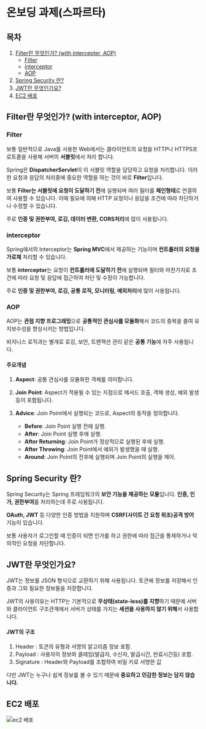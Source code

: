 # 온보딩 과제(스파르타)

## 목차
1. [Filter란 무엇인가? (with intercepter, AOP)](#Filter란-무엇인가? (with intercepter, AOP))
   - [Filter](#Filter)
   - [interceptor](#interceptor)
   - [AOP](#AOP)
3. [Spring Security 란?](#Spring-Security-란?)
4. [JWT란 무엇인가요?](#JWT란-무엇인가요?)
5. [EC2 배포](#EC2-배포)
   
## Filter란 무엇인가? (with interceptor, AOP)
### Filter
보통 일반적으로 Java를 사용한 Web에서는 클라이언트의 요청을 HTTP나 HTTPS프로토콜을 사용해 서버의 **서블릿**에서 처리 합니다.

Spring은 **DispatcherServlet**이 이 서블릿 역할을 담당하고 요청을 처리합니다. 이러한 요청과 응답의 처리중에 중요한 역할을 하는 것이 바로 **Filter**입니다.

보통 **Filter는 서블릿에 요청이 도달하기 전**에 실행되며 여러 필터를 **체인형태**로 연결하여 사용할 수 있습니다. 이때 필요에 의해 HTTP 요청이나 응답을 조건에 따라 차단하거나 수정할 수 있습니다.

주로 **인증 및 권한부여, 로깅, 데이터 변환, CORS처리**에 많이 사용됩니다.

### interceptor
Spring에서의 Interceptor는 **Spring MVC**에서 제공하는 기능이며 **컨트롤러의 요청을 가로채** 처리할 수 있습니다.

보통 **interceptor**는 요청이 **컨트롤러에 도달하기 전**에 실행되며 필터와 마찬가지로 조건에 따라 요청 및 응답에 접근하여 차단 및 수정이 가능합니다.

주로 **인증 및 권한부여, 로깅, 공통 로직, 모니터링, 예외처리**에 많이 사용됩니다.

### AOP
AOP는 **관점 지향 프로그래밍**으로 **공통적인 관심사를 모듈화**해서 코드의 중복을 줄여 유지보수성을 향상시키는 방법입니다.

비지니스 로직과는 별개로 로깅, 보안, 트랜잭션 관리 같은 **공통 기능**에 자주 사용됩니다.

#### 주요개념 

1. **Aspect**: 공통 관심사를 모듈화한 객체를 의미합니다.
  
2. **Join Point**: Aspect가 적용될 수 있는 지점으로 메서드 호출, 객체 생성, 예외 발생 등이 포함됩니다.

3. **Advice**: Join Point에서 실행되는 코드로, Aspect의 동작을 정의합니다.
   - **Before**: Join Point 실행 전에 실행.
   - **After**: Join Point 실행 후에 실행.
   - **After Returning**: Join Point가 정상적으로 실행된 후에 실행.
   - **After Throwing**: Join Point에서 예외가 발생했을 때 실행.
   - **Around**: Join Point의 전후에 실행되며 Join Point의 실행을 제어.

## Spring Security 란?
Spring Security는 Spring 프레임워크의 **보안 기능을 제공하는 모듈**입니다. **인증, 인가, 권한부여**를 처리하는데 주로 사용됩니다.

**OAuth, JWT** 등 다양한 인증 방법을 지원하며 **CSRF(사이트 간 요청 위조)공격 방어** 기능이 있습니다.

보통 사용자가 로그인할 때 인증이 되면 인가를 하고 권한에 따라 접근을 통제하거나 악의적인 요청을 차단합니다.


## JWT란 무엇인가요?

JWT는 정보를 JSON 형식으로 교환하기 위해 사용됩니다. 토큰에 정보를 저장해서 인증과 그외 필요한 정보들을 저장합니다.

JWT의 사용이유는 HTTP는 기본적으로 **무상태(state-less)를 지향**하기 때문에 서버와 클라이언트 구조관계에서 서버가 상태를 가지는 **세션을 사용하지 않기 위해**서 사용합니다.

#### JWT의 구조
1. Header : 토큰의 유형과 서명의 알고리즘 정보 포함.
2. Payload : 사용자의 정보와 클레임(발급자, 수신자, 발급시간, 만료시간등) 포함.
3. Signature : Header와 Payload를 조합하여 비밀 키로 서명한 값

다만 JWT는 누구나 쉽게 정보를 볼 수 있기 때문에 **중요하고 민감한 정보는 담지 않습니다.**


## EC2 배포
![ec2 배포](https://github.com/user-attachments/assets/5c012f96-460c-489d-8621-499ee874acdc)



